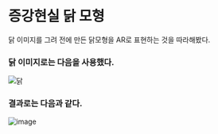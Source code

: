 # 증강현실 닭 모형

닭 이미지를 그려 전에 만든 닭모형을 AR로 표현하는 것을 따라해봤다.


### 닭 이미지로는 다음을 사용했다.
![닭](https://user-images.githubusercontent.com/28985207/64421592-dff0e600-d0dc-11e9-95aa-07c67fb4685b.JPG)


### 결과로는 다음과 같다.
![image](https://user-images.githubusercontent.com/28985207/64421095-c00cf280-d0db-11e9-88e8-a18fc07d7cee.png)
